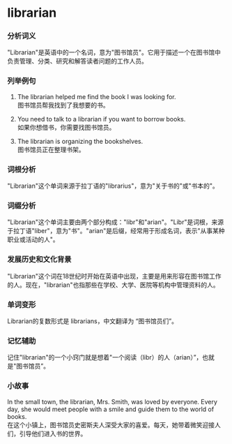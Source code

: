 # librarian

### 分析词义

  

"Librarian"是英语中的一个名词，意为"图书馆员"。它用于描述一个在图书馆中负责管理、分类、研究和解答读者问题的工作人员。

  

### 列举例句

  

1.  The librarian helped me find the book I was looking for.  
    图书馆员帮我找到了我想要的书。
    
      
    
2.  You need to talk to a librarian if you want to borrow books.  
    如果你想借书，你需要找图书馆员。
    
      
    
3.  The librarian is organizing the bookshelves.  
    图书馆员正在整理书架。
    
      
    

  

### 词根分析

  

"Librarian"这个单词来源于拉丁语的"librarius"，意为"关于书的"或"书本的"。

  

### 词缀分析

  

"Librarian"这个单词主要由两个部分构成："libr"和"arian"。"Libr"是词根，来源于拉丁语"liber"，意为"书"。"arian"是后缀，经常用于形成名词，表示"从事某种职业或活动的人"。

  

### 发展历史和文化背景

  

"Librarian"这个词在18世纪时开始在英语中出现，主要是用来形容在图书馆工作的人。现在，"librarian"也指那些在学校、大学、医院等机构中管理资料的人。

  

### 单词变形

  

Librarian的复数形式是 librarians，中文翻译为 “图书馆员们”。

  

### 记忆辅助

  

记住"librarian"的一个小窍门就是想着"一个阅读（libr）的人（arian）”，也就是"图书馆员”。

  

### 小故事

  

In the small town, the librarian, Mrs. Smith, was loved by everyone. Every day, she would meet people with a smile and guide them to the world of books.  
在这个小镇上，图书馆员史密斯夫人深受大家的喜爱。每天，她带着微笑迎接人们，引导他们进入书的世界。
